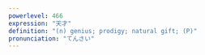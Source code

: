 ```yaml
---
powerlevel: 466
expression: "天才"
definition: "(n) genius; prodigy; natural gift; (P)"
pronunciation: "てんさい"
---
```

